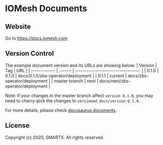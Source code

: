 # IOMesh Documents

## Website

Go to https://docs.iomesh.com



## Version Control

The example document version and its URLs are showing below:
|    Version    |   Tag   |                URL                 |
| :-----------: | :-----: | :--------------------------------: |
|     0.1.0     |  0.1.0  | docs/0.1.0/zbs-operator/deployment |
|     0.1.1     | current |    docs/zbs-operator/deployment    |
| master branch |  next   | docs/next/zbs-operator/deployment  |

Note: if your changes in the master branch affect `version 0.1.0`, you may need to cherry-pick the changes to `versioned_docs/version-0.1.0`.

For more details, please check [docusaurus documents](https://docusaurus.io/docs/en/versioning).



## License

Copyright (c) 2020, SMARTX. All rights reserved.
